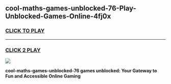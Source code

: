 
## cool-maths-games-unblocked-76-Play-Unblocked-Games-Online-4fj0x
<h3>
<a href="https://premium76.site?title=cool-maths-games-unblocked-76&ref=25A">CLICK TO PLAY</a></h3>
<hr>

<h3>
<a href="https://premium76.site?title=cool-maths-games-unblocked-76&ref=25A">CLICK 2 PLAY</a>
  
</h3>

<a href="https://premium76.site?title=cool-maths-games-unblocked-76&ref=25A"><img src="https://clearcache.store/games.png"></a>


**cool-maths-games-unblocked-76 games unblocked: Your Gateway to Fun and Accessible Online Gaming**
